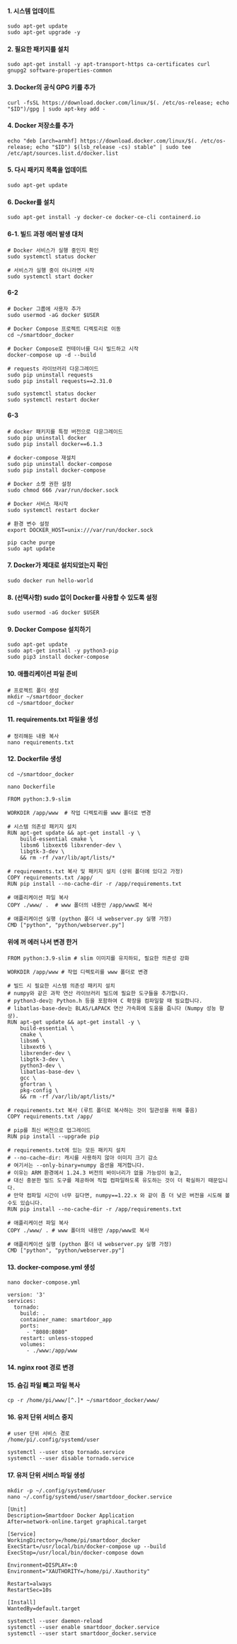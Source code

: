 #### 1. 시스템 업데이트
```less
sudo apt-get update
sudo apt-get upgrade -y
```

#### 2. 필요한 패키지를 설치
```less
sudo apt-get install -y apt-transport-https ca-certificates curl gnupg2 software-properties-common
```

#### 3. Docker의 공식 GPG 키를 추가
```less
curl -fsSL https://download.docker.com/linux/$(. /etc/os-release; echo "$ID")/gpg | sudo apt-key add -
```


#### 4. Docker 저장소를 추가
```less
echo "deb [arch=armhf] https://download.docker.com/linux/$(. /etc/os-release; echo "$ID") $(lsb_release -cs) stable" | sudo tee /etc/apt/sources.list.d/docker.list
```

#### 5. 다시 패키지 목록을 업데이트
```less
sudo apt-get update
```

#### 6. Docker를 설치
```less
sudo apt-get install -y docker-ce docker-ce-cli containerd.io
```

#### 6-1. 빌드 과정 에러 발생 대처
```less
# Docker 서비스가 실행 중인지 확인
sudo systemctl status docker

# 서비스가 실행 중이 아니라면 시작
sudo systemctl start docker
```

#### 6-2
```less
# Docker 그룹에 사용자 추가
sudo usermod -aG docker $USER

# Docker Compose 프로젝트 디렉토리로 이동
cd ~/smartdoor_docker

# Docker Compose로 컨테이너를 다시 빌드하고 시작
docker-compose up -d --build

# requests 라이브러리 다운그레이드
sudo pip uninstall requests
sudo pip install requests==2.31.0

sudo systemctl status docker
sudo systemctl restart docker
```

#### 6-3
```less
# docker 패키지를 특정 버전으로 다운그레이드
sudo pip uninstall docker
sudo pip install docker==6.1.3

# docker-compose 재설치
sudo pip uninstall docker-compose
sudo pip install docker-compose

# Docker 소켓 권한 설정
sudo chmod 666 /var/run/docker.sock

# Docker 서비스 재시작
sudo systemctl restart docker

# 환경 변수 설정
export DOCKER_HOST=unix:///var/run/docker.sock

pip cache purge
sudo apt update

```

#### 7. Docker가 제대로 설치되었는지 확인
```less
sudo docker run hello-world
```

#### 8. (선택사항) sudo 없이 Docker를 사용할 수 있도록 설정
```less
sudo usermod -aG docker $USER
```

#### 9. Docker Compose 설치하기
```less
sudo apt-get update
sudo apt-get install -y python3-pip
sudo pip3 install docker-compose
```

#### 10. 애플리케이션 파일 준비
```less
# 프로젝트 폴더 생성
mkdir ~/smartdoor_docker
cd ~/smartdoor_docker
```

#### 11. requirements.txt 파일을 생성
```less
# 정리해둔 내용 복사
nano requirements.txt
```

#### 12. Dockerfile 생성
```less
cd ~/smartdoor_docker

nano Dockerfile
```

```less
FROM python:3.9-slim

WORKDIR /app/www  # 작업 디렉토리를 www 폴더로 변경

# 시스템 의존성 패키지 설치
RUN apt-get update && apt-get install -y \
    build-essential cmake \
    libsm6 libxext6 libxrender-dev \
    libgtk-3-dev \
    && rm -rf /var/lib/apt/lists/*

# requirements.txt 복사 및 패키지 설치 (상위 폴더에 있다고 가정)
COPY requirements.txt /app/
RUN pip install --no-cache-dir -r /app/requirements.txt

# 애플리케이션 파일 복사
COPY ./www/ .  # www 폴더의 내용만 /app/www로 복사

# 애플리케이션 실행 (python 폴더 내 webserver.py 실행 가정)
CMD ["python", "python/webserver.py"]
```

#### 위에 꺼 에러 나서 변경 한거
```less
FROM python:3.9-slim # slim 이미지를 유지하되, 필요한 의존성 강화

WORKDIR /app/www # 작업 디렉토리를 www 폴더로 변경

# 빌드 시 필요한 시스템 의존성 패키지 설치
# numpy와 같은 과학 연산 라이브러리 빌드에 필요한 도구들을 추가합니다.
# python3-dev는 Python.h 등을 포함하여 C 확장을 컴파일할 때 필요합니다.
# libatlas-base-dev는 BLAS/LAPACK 연산 가속화에 도움을 줍니다 (Numpy 성능 향상).
RUN apt-get update && apt-get install -y \
    build-essential \
    cmake \
    libsm6 \
    libxext6 \
    libxrender-dev \
    libgtk-3-dev \
    python3-dev \
    libatlas-base-dev \
    gcc \
    gfortran \
    pkg-config \
    && rm -rf /var/lib/apt/lists/*

# requirements.txt 복사 (루트 폴더로 복사하는 것이 일관성을 위해 좋음)
COPY requirements.txt /app/

# pip를 최신 버전으로 업그레이드
RUN pip install --upgrade pip

# requirements.txt에 있는 모든 패키지 설치
# --no-cache-dir: 캐시를 사용하지 않아 이미지 크기 감소
# 여기서는 --only-binary=numpy 옵션을 제거합니다.
# 이유는 ARM 환경에서 1.24.3 버전의 바이너리가 없을 가능성이 높고,
# 대신 충분한 빌드 도구를 제공하여 직접 컴파일하도록 유도하는 것이 더 확실하기 때문입니다.
# 만약 컴파일 시간이 너무 길다면, numpy==1.22.x 와 같이 좀 더 낮은 버전을 시도해 볼 수도 있습니다.
RUN pip install --no-cache-dir -r /app/requirements.txt

# 애플리케이션 파일 복사
COPY ./www/ . # www 폴더의 내용만 /app/www로 복사

# 애플리케이션 실행 (python 폴더 내 webserver.py 실행 가정)
CMD ["python", "python/webserver.py"]
```


#### 13. docker-compose.yml 생성
```less
nano docker-compose.yml
```

```less
version: '3'
services:
  tornado:
    build: .
    container_name: smartdoor_app
    ports:
      - "8080:8080"  
    restart: unless-stopped
    volumes:
      - ./www:/app/www
```

#### 14. nginx root 경로 변경

#### 15. 숨김 파일 뺴고 파일 복사
```less
cp -r /home/pi/www/[^.]* ~/smartdoor_docker/www/
```

#### 16. 유저 단위 서비스 중지
```less
# user 단위 서비스 경로
/home/pi/.config/systemd/user

systemctl --user stop tornado.service
systemctl --user disable tornado.service
```

#### 17. 유저 단위 서비스 파일 생성
```less
mkdir -p ~/.config/systemd/user
nano ~/.config/systemd/user/smartdoor_docker.service
```

```less
[Unit]
Description=Smartdoor Docker Application
After=network-online.target graphical.target

[Service]
WorkingDirectory=/home/pi/smartdoor_docker
ExecStart=/usr/local/bin/docker-compose up --build
ExecStop=/usr/local/bin/docker-compose down

Environment=DISPLAY=:0
Environment="XAUTHORITY=/home/pi/.Xauthority"

Restart=always
RestartSec=10s

[Install]
WantedBy=default.target
```
```less
systemctl --user daemon-reload
systemctl --user enable smartdoor_docker.service
systemctl --user start smartdoor_docker.service
```

















